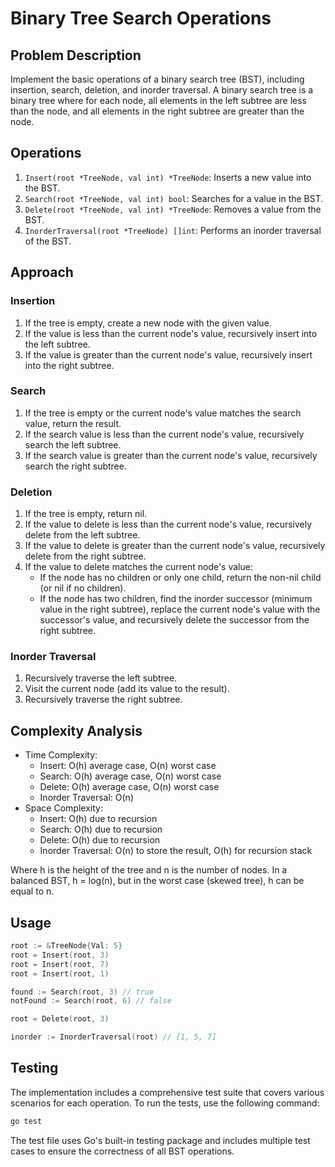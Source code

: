 # Binary Tree Search Operations

## Problem Description

Implement the basic operations of a binary search tree (BST), including insertion, search, deletion, and inorder traversal. A binary search tree is a binary tree where for each node, all elements in the left subtree are less than the node, and all elements in the right subtree are greater than the node.

## Operations

1. `Insert(root *TreeNode, val int) *TreeNode`: Inserts a new value into the BST.
2. `Search(root *TreeNode, val int) bool`: Searches for a value in the BST.
3. `Delete(root *TreeNode, val int) *TreeNode`: Removes a value from the BST.
4. `InorderTraversal(root *TreeNode) []int`: Performs an inorder traversal of the BST.

## Approach

### Insertion
1. If the tree is empty, create a new node with the given value.
2. If the value is less than the current node's value, recursively insert into the left subtree.
3. If the value is greater than the current node's value, recursively insert into the right subtree.

### Search
1. If the tree is empty or the current node's value matches the search value, return the result.
2. If the search value is less than the current node's value, recursively search the left subtree.
3. If the search value is greater than the current node's value, recursively search the right subtree.

### Deletion
1. If the tree is empty, return nil.
2. If the value to delete is less than the current node's value, recursively delete from the left subtree.
3. If the value to delete is greater than the current node's value, recursively delete from the right subtree.
4. If the value to delete matches the current node's value:
   - If the node has no children or only one child, return the non-nil child (or nil if no children).
   - If the node has two children, find the inorder successor (minimum value in the right subtree), replace the current node's value with the successor's value, and recursively delete the successor from the right subtree.

### Inorder Traversal
1. Recursively traverse the left subtree.
2. Visit the current node (add its value to the result).
3. Recursively traverse the right subtree.

## Complexity Analysis

- Time Complexity:
  - Insert: O(h) average case, O(n) worst case
  - Search: O(h) average case, O(n) worst case
  - Delete: O(h) average case, O(n) worst case
  - Inorder Traversal: O(n)
- Space Complexity:
  - Insert: O(h) due to recursion
  - Search: O(h) due to recursion
  - Delete: O(h) due to recursion
  - Inorder Traversal: O(n) to store the result, O(h) for recursion stack

Where h is the height of the tree and n is the number of nodes. In a balanced BST, h = log(n), but in the worst case (skewed tree), h can be equal to n.

## Usage

```go
root := &TreeNode{Val: 5}
root = Insert(root, 3)
root = Insert(root, 7)
root = Insert(root, 1)

found := Search(root, 3) // true
notFound := Search(root, 6) // false

root = Delete(root, 3)

inorder := InorderTraversal(root) // [1, 5, 7]
```

## Testing

The implementation includes a comprehensive test suite that covers various scenarios for each operation. To run the tests, use the following command:

```bash
go test
```

The test file uses Go's built-in testing package and includes multiple test cases to ensure the correctness of all BST operations.
